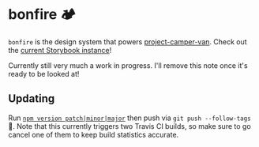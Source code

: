 # bonfire 🏕

`bonfire` is the design system that powers [project-camper-van](https://github.com/jksaunders/project-camper-van). Check out the [current Storybook instance](https://jksaunders.github.io/bonfire)!

Currently still very much a work in progress. I'll remove this note once it's ready to be looked at!

## Updating

Run [`npm version patch|minor|major`](https://docs.npmjs.com/cli/version) then push via `git push --follow-tags` 🎉. Note that this currently triggers two Travis CI builds, so make sure to go cancel one of them to keep build statistics accurate.

